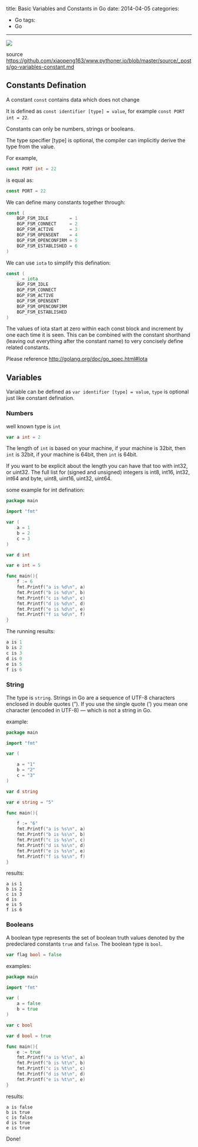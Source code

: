 title: Basic Variables and Constants in Go
date: 2014-04-05
categories:
- Go
tags:
- Go
---

![](/thumbnails/install-go-from-source/1.png)

source https://github.com/xiaopeng163/www.pythoner.io/blob/master/source/_posts/go-variables-constant.md


## Constants Defination

A constant `const` contains data which does not change

It is defined as `const identifier [type] = value`, for example `const PORT int = 22`.

Constants can only be numbers, strings or booleans.

The type specifier [type] is optional, the compiler can implicitly derive the type from the value.

For example, 

```go
const PORT int = 22
```

is equal as:

```go
const PORT = 22
```

We can define many constants together through:

```go
const (
	BGP_FSM_IDLE        = 1
	BGP_FSM_CONNECT     = 2
	BGP_FSM_ACTIVE      = 3
	BGP_FSM_OPENSENT    = 4
	BGP_FSM_OPENCONFIRM = 5
	BGP_FSM_ESTABLISHED = 6
)
```

We can use `iota` to simplify this defination:

```go
const (
	_ = iota
	BGP_FSM_IDLE
	BGP_FSM_CONNECT
	BGP_FSM_ACTIVE
	BGP_FSM_OPENSENT
	BGP_FSM_OPENCONFIRM
	BGP_FSM_ESTABLISHED
)
```

The values of iota start at zero within each const block and increment by one each time it is seen. 
This can be combined with the constant shorthand (leaving out everything after the constant name) to very concisely define related constants.

Please reference http://golang.org/doc/go_spec.html#Iota

## Variables

Variable can be defined as `var identifier [type] = value`, `type` is optional just like constant defination.

### Numbers

well known type is `int`

```go
var a int = 2
```

The length of `int` is based on your machine, if your machine is 32bit, then `int` is 32bit, if your machine is 64bit, then
`int` is 64bit.

If you want to be explicit about the length you can have that too with int32, or uint32.
The full list for (signed and unsigned) integers is int8, int16, int32, int64 and byte,
uint8, uint16, uint32, uint64.

some example for int defination:

```go
package main

import "fmt"

var (
    a = 1
    b = 2
    c = 3
)

var d int

var e int = 5

func main(){
    f := 6
    fmt.Printf("a is %d\n", a)
    fmt.Printf("b is %d\n", b)
    fmt.Printf("c is %d\n", c)
    fmt.Printf("d is %d\n", d)
    fmt.Printf("e is %d\n", e)
    fmt.Printf("f is %d\n", f)
}
```

The running results:

```go
a is 1
b is 2
c is 3
d is 0
e is 5
f is 6
```

### String

The type is `string`. Strings in Go are a sequence of UTF-8 characters enclosed in double quotes (”). If you use
the single quote (’) you mean one character (encoded in UTF-8) — which is not a string in
Go.

example:

```go
package main

import "fmt"

var (

    a = "1"
    b = "2"
    c = "3"
)

var d string

var e string = "5"

func main(){

    f := "6"
    fmt.Printf("a is %s\n", a)
    fmt.Printf("b is %s\n", b)
    fmt.Printf("c is %s\n", c)
    fmt.Printf("d is %s\n", d)
    fmt.Printf("e is %s\n", e)
    fmt.Printf("f is %s\n", f)
}
```

results:

```
a is 1
b is 2
c is 3
d is 
e is 5
f is 6
```

### Booleans

A boolean type represents the set of boolean truth values denoted by the predeclared
constants `true` and `false`. The boolean type is `bool`.

```go
var flag bool = false
```

examples:

```go
package main

import "fmt"

var (
    a = false
    b = true
)

var c bool

var d bool = true

func main(){
    e := true
    fmt.Printf("a is %t\n", a)
    fmt.Printf("b is %t\n", b)
    fmt.Printf("c is %t\n", c)
    fmt.Printf("d is %t\n", d)
    fmt.Printf("e is %t\n", e)
}
```

results:

```
a is false
b is true
c is false
d is true
e is true
```


Done!